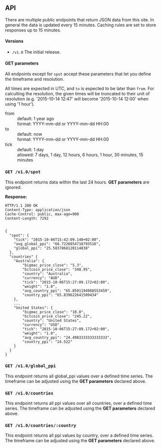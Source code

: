 ## API

There are multiple public endpoints that return JSON data from this site.
In general the data is updated every 15 minutes. Caching rules are set to store responses up to 15 minutes.

#### Versions

* `/v1.0` The initial release.

#### GET parameters

All endpoints except for `spot` accept these parameters that let you define the timeframe and resolution.

All times are expected in UTC, and `to` is expected to be later than `from`. For calculting the resolution, the given times will be truncated to their unit of resolution (e.g. '2015-10-14 12:47' will become '2015-10-14 12:00' when using '1 hour').

<dl class="dl-horizontal">
  <dt>from</dt>
  <dd>
    default: 1 year ago<br>
    format: YYYY-mm-dd or YYYY-mm-dd HH:00
  </dd>
  <dt>to</dt>
  <dd>
    default: now<br>
    format: YYYY-mm-dd or YYYY-mm-dd HH:00
  </dd>
  <dt>tick</dt>
  <dd>
    default: 1 day<br>
    allowed: 7 days, 1 day, 12 hours, 6 hours, 1 hour, 30 minutes, 15 minutes
  </dd>
</dl>

### `GET /v1.0/spot`

This endpoint returns data within the last 24 hours. **GET parameters** are ignored.

**Response:**


    HTTP/1.1 200 OK
    Content-Type: application/json
    Cache-Control: public, max-age=900
    Content-Length: 7292
    
    
    {
      "spot": {
        "tick": "2015-10-06T15:42:09.140+02:00",
        "avg_global_ppi": "68.7226854718793516",
        "global_ppi": "25.5837868120114838"
      },
      "countries" {
        "Australia": {
            "bigmac_price_close": "5.3",
            "bitcoin_price_close": "348.95",
            "country": "Australia",
            "currency": "AUD",
            "tick": "2015-10-06T15:27:09.172+02:00",
            "weight": "1.0",
            "avg_country_ppi": "65.8591194968553459",
            "country_ppi": "65.839622641509434"
        },
        ...
        "United States": {
            "bigmac_price_close": "10.0",
            "bitcoin_price_close": "245.22",
            "country": "United States",
            "currency": "USD",
            "tick": "2015-10-06T15:27:09.172+02:00",
            "weight": "1.0",
            "avg_country_ppi": "24.4983333333333333",
            "country_ppi": "24.522"
        }
      }
    }

### `GET /v1.0/global_ppi`

This endpoint returns all global_ppi values over a defined time series. The timeframe can be adjusted using the **GET parameters** declared above.

### `GET /v1.0/countries`

This endpoint returns all ppi values over all countries, over a defined time series. The timeframe can be adjusted using the **GET parameters** declared above.

### `GET /v1.0/countries/:country`

This endpoint returns all ppi values by country, over a defined time series. The timeframe can be adjusted using the **GET parameters** declared above.


